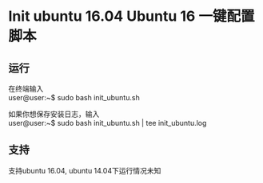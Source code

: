 # Init ubuntu 16.04 Ubuntu 16 一键配置脚本
## 运行
在终端输入  
  user@user:~$  sudo bash init_ubuntu.sh
  
如果你想保存安装日志，输入  
  user@user:~$  sudo bash init_ubuntu.sh | tee init_ubuntu.log
## 支持
支持ubuntu 16.04, ubuntu 14.04下运行情况未知
